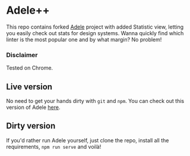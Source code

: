 # Adele++
This repo contains forked [Adele](https://github.com/marcintreder/adele) project with added Statistic view, letting you easily check out stats for design systems. Wanna quickly find which linter is the most popular one and by what margin? No problem!

### Disclaimer
Tested on Chrome.

## Live version
No need to get your hands dirty with `git` and `npm`. You can check out this version of Adele [here](https://adele.kdembler.com).

## Dirty version
If you'd rather run Adele yourself, just clone the repo, install all the requirements, `npm run serve` and voilà!
